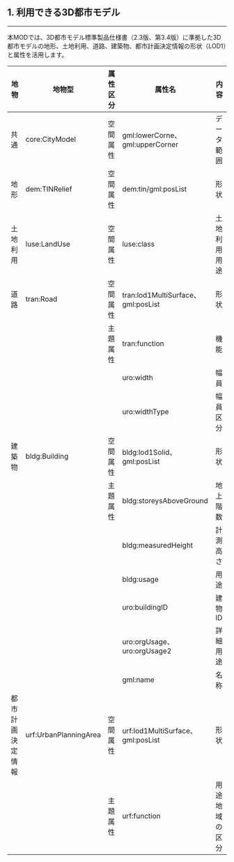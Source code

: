 ## 1. 利用できる3D都市モデル

------

本MODでは、3D都市モデル標準製品仕様書（2.3版、第3.4版）に準拠した3D都市モデルの地形、土地利用、道路、建築物、都市計画決定情報の形状（LOD1）と属性を活用します。

| 地物       | 地物型            | 属性区分 | 属性名                                 | 内容                 |
| ---------- | --------------| --------- | --------------------------- | --------- | 
 |共通	  |core:CityModel  |空間属性  |gml:lowerCorne、gml:upperCorner  |データ範囲 |
 |地形  |dem:TINRelief		 |空間属性  |dem:tin/gml:posList							 |形状 |
 |土地利用  |luse:LandUse  |空間属性  |luse:class								 |土地利用用途 |
 |道路  |tran:Road			  |空間属性  |tran:lod1MultiSurface、gml:posList  |形状 |
  |			 |								|主題属性		  |tran:function										 |機能 |
  |			 |								|			  |uro:width											|幅員 |
  |			|							|					 |uro:widthType								|幅員区分 |
 |建築物  |bldg:Building  |空間属性	 |bldg:lod1Solid、gml:posList				 |形状 |
  |			 |							|主題属性	  |bldg:storeysAboveGround				|地上階数 |
  |			|						 |					 |bldg:measuredHeight						  |計測高さ |
  |			|						 |					 |bldg:usage													 |用途 |
  |			|						 |					 |uro:buildingID										  |建物ID |
  |			|						 |					 |uro:orgUsage、uro:orgUsage2 			|詳細用途 |
  |			|						 |					 |gml:name											  |名称 |
 |都市計画決定情報  |urf:UrbanPlanningArea  |空間属性  |urf:lod1MultiSurface、gml:posList  |形状 |
  |			|						 |	主題属性			  |urf:function										 |用途地域の区分 |
